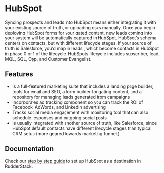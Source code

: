 # HubSpot

Syncing prospects and leads into HubSpot means either integrating it with your existing source of truth, or uploading csvs manually. Once you begin deploying HubSpot forms for your gated content, new leads coming into your system will be automatically captured in HubSpot. HubSpot’s schema centers on contacts, but with different lifecycle stages. If your source of truth is Salesforce, you’d map in leads , which become contacts in HubSpot in phase 0 or 1 of the lifecycle. HubSpots lifecycle includes subscriber, lead, MQL, SQL, Opp, and Customer Evangelist.

## Features
- Is a full-featured marketing suite that includes a landing page builder, tools for email and SEO, a form builder for gating content, and a repository for managing leads generated from campaigns
- Incorporates ad tracking component so you can track the ROI of Facebook, AdWords, and LinkedIn advertising
- Tracks social media engagement with monitoring tool that can also schedule responses and outgoing social posts
- Is usually integrated with another source of truth, like Salesforce, since HubSpot default contacts have different lifecycle stages than typical CRM setup (more geared towards marketing funnel.)

## Documentation
Check our [step by step guide](https://docs.rudderstack.com/destinations/hubspot) to set up HubSpot as a destination in RudderStack.